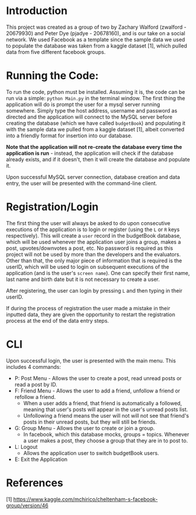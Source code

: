 # Introduction #
This project was created as a group of two by Zachary Walford (zwalford - 20679930) and Peter Dye (pjadye - 20678160), and is our take on a social network. We used Facebook as a template since the sample data we used to populate the database was taken from a kaggle dataset [1], which pulled data from five different facebook groups. 

# Running the Code: #
To run the code, python must be installed. Assuming it is, the code can be run via a simple: `python Main.py` in the terminal window. The first thing the application will do is prompt the user for a mysql server running somewhere. Simply type the host address, username and password as directed and the application will connect to the MySQL server before creating the database (which we have called `budgetBook`) and populating it with the sample data we pulled from a kaggle dataset [1], albeit converted into a friendly format for insertion into our database. 

**Note that the application will not re-create the database every time the application is run** - instead, the application will check if the database already exists, and if it doesn't, then it will create the database and populate it.

Upon successful MySQL server connection, database creation and data entry, the user will be presented with the command-line client.

# Registration/Login #
The first thing the user will always be asked to do upon consecutive executions of the application is to login or register (using the `L` or `R` keys respectively). This will create a `user` record in the budgetBook database, which will be used whenever the application user joins a group, makes a post, upvotes/downvotes a post, etc. No password is required as this project will not be used by more than the developers and the evaluators. Other than that, the only major piece of information that is required is the userID, which will be used to login on subsequent executions of the application (and is the user's `screen name`). One can specify their first name, last name and birth date but it is not necessary to create a user.

After registering, the user can login by pressing `L` and then typing in their userID.

If during the process of registration the user made a mistake in their inputted data, they are given the opportunity to restart the registration process at the end of the data entry steps.

# CLI #
Upon successful login, the user is presented with the main menu. This includes 4 commands:
* P: Post Menu - Allows the user to create a post, read unread posts or read a post by ID.
* F: Friend Menu - Allows the user to add a friend, unfollow a friend or refollow a friend.
    * When a user adds a friend, that friend is automatically a followed, meaning that user's posts will appear in the user's unread posts list.
    * Unfollowing a friend means the user will not will not see that friend's posts in their unread posts, but they will still be friends.
* G: Group Menu - Allows the user to create or join a group.
    * In facebook, which this database mocks, groups = topics. Whenever a user makes a post, they choose a group that they are in to post to.
* L: Logout
    * Allows the application user to switch budgetBook users.
* E: Exit the Application

# References #
[1] https://www.kaggle.com/mchirico/cheltenham-s-facebook-group/version/46
